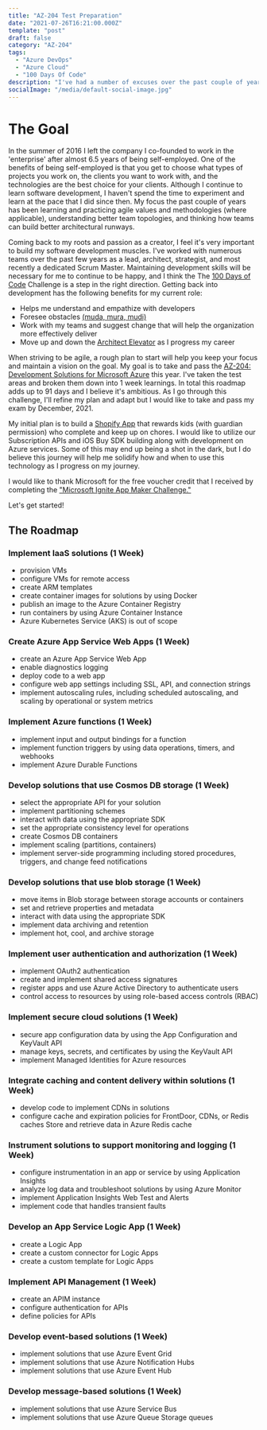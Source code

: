 ```yaml
---
title: "AZ-204 Test Preparation"
date: "2021-07-26T16:21:00.000Z"
template: "post"
draft: false
category: "AZ-204"
tags:
  - "Azure DevOps"
  - "Azure Cloud"
  - "100 Days Of Code"
description: "I've had a number of excuses over the past couple of years on why I wasn't maintaining my development expertise. I'm committing to the #100DaysOfCode so that I can be accountable to learning."
socialImage: "/media/default-social-image.jpg"
---
```



# The Goal
In the summer of 2016 I left the company I co-founded to work in the 'enterprise' after almost 6.5 years of being self-employed. One of the benefits of being self-employed is that you get to choose what types of projects you work on, the clients you want to work with, and the technologies are the best choice for your clients. Although I continue to learn software development, I haven't spend the time to experiment and learn at the pace that I did since then. My focus the past couple of years has been learning and practicing agile values and methodologies (where applicable), understanding better team topologies, and thinking how teams can build better architectural runways.

Coming back to my roots and passion as a creator, I feel it's very important to build my software development muscles. I've worked with numerous teams over the past few years as a lead, architect, strategist, and most recently a dedicated Scrum Master. Maintaining development skills will be necessary for me to continue to be happy, and I think the The [100 Days of Code](https://www.100daysofcode.com/about/) Challenge is a step in the right direction. Getting back into development has the following benefits for my current role:
- Helps me understand and empathize with developers
- Foresee obstacles [(muda, mura, mudi)](https://en.wikipedia.org/wiki/Toyota_Production_System)
- Work with my teams and suggest change that will help the organization more effectively deliver
- Move up and down the [Architect Elevator](https://martinfowler.com/articles/architect-elevator.html) as I progress my career

When striving to be agile, a rough plan to start will help you keep your focus and maintain a vision on the goal. My goal is to take and pass the [AZ-204: Development Solutions for Microsoft Azure](https://docs.microsoft.com/en-us/learn/certifications/exams/az-204) this year. I've taken the test areas and broken them down into 1 week learnings. In total this roadmap adds up to 91 days and I believe it's ambitious. As I go through this challenge, I'll refine my plan and adapt but I would like to take and pass my exam by December, 2021.

My initial plan is to build a [Shopify App](https://shopify.dev/apps/getting-started) that rewards kids (with guardian permission) who complete and keep up on chores. I would like to utilize our Subscription APIs and iOS Buy SDK building along with development on Azure services. Some of this may end up being a shot in the dark, but I do believe this journey will help me solidify how and when to use this technology as I progress on my journey.

I would like to thank Microsoft for the free voucher credit that I received by completing the ["Microsoft Ignite App Maker Challenge."](/posts/microsoft-ignite-app-maker-challenge)

Let's get started!

## The Roadmap

### Implement IaaS solutions (1 Week)
- provision VMs
- configure VMs for remote access
- create ARM templates
- create container images for solutions by using Docker
- publish an image to the Azure Container Registry
- run containers by using Azure Container Instance
- Azure Kubernetes Service (AKS) is out of scope

### Create Azure App Service Web Apps (1 Week)
- create an Azure App Service Web App
- enable diagnostics logging
- deploy code to a web app
- configure web app settings including SSL, API, and connection strings
- implement autoscaling rules, including scheduled autoscaling, and scaling by operational
or system metrics

### Implement Azure functions (1 Week)
- implement input and output bindings for a function
- implement function triggers by using data operations, timers, and webhooks
- implement Azure Durable Functions

### Develop solutions that use Cosmos DB storage (1 Week)
- select the appropriate API for your solution
- implement partitioning schemes
- interact with data using the appropriate SDK
- set the appropriate consistency level for operations
- create Cosmos DB containers
- implement scaling (partitions, containers)
- implement server-side programming including stored procedures, triggers, and change
feed notifications

### Develop solutions that use blob storage (1 Week)
- move items in Blob storage between storage accounts or containers
- set and retrieve properties and metadata
- interact with data using the appropriate SDK
- implement data archiving and retention
- implement hot, cool, and archive storage

### Implement user authentication and authorization (1 Week)
- implement OAuth2 authentication
- create and implement shared access signatures
- register apps and use Azure Active Directory to authenticate users
- control access to resources by using role-based access controls (RBAC)

### Implement secure cloud solutions (1 Week)
- secure app configuration data by using the App Configuration and KeyVault API
- manage keys, secrets, and certificates by using the KeyVault API
- implement Managed Identities for Azure resources

### Integrate caching and content delivery within solutions (1 Week)
- develop code to implement CDNs in solutions
- configure cache and expiration policies for FrontDoor, CDNs, or Redis caches Store and
retrieve data in Azure Redis cache

### Instrument solutions to support monitoring and logging (1 Week)
- configure instrumentation in an app or service by using Application Insights
- analyze log data and troubleshoot solutions by using Azure Monitor
- implement Application Insights Web Test and Alerts
- implement code that handles transient faults

### Develop an App Service Logic App (1 Week)
- create a Logic App
- create a custom connector for Logic Apps
- create a custom template for Logic Apps

### Implement API Management (1 Week)
- create an APIM instance
- configure authentication for APIs
- define policies for APIs

### Develop event-based solutions (1 Week)
- implement solutions that use Azure Event Grid
- implement solutions that use Azure Notification Hubs
- implement solutions that use Azure Event Hub

### Develop message-based solutions (1 Week)
- implement solutions that use Azure Service Bus
- implement solutions that use Azure Queue Storage queues